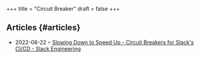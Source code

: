 +++
title = "Circuit Breaker"
draft = false
+++

## Articles {#articles}

-   2022-08-22 ◦ [Slowing Down to Speed Up - Circuit Breakers for Slack's CI/CD - Slack Engineering](https://slack.engineering/circuit-breakers/)